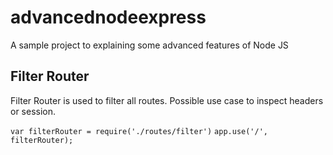 # advancednodeexpress

A sample project to explaining some advanced features of Node JS

## Filter Router
Filter Router is used to filter all routes.
Possible use case to inspect headers or session.

`var filterRouter = require('./routes/filter')`
`app.use('/', filterRouter);`


